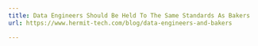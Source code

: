 ```yaml
---
title: Data Engineers Should Be Held To The Same Standards As Bakers
url: https://www.hermit-tech.com/blog/data-engineers-and-bakers

---
```

